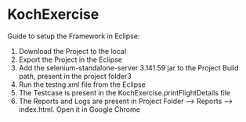 # KochExercise
 
 Guide to setup the Framework in Eclipse:
1. Download the Project to the local
2. Export the Project in the Eclipse
3. Add the selenium-standalone-server 3.141.59 jar to the Project Build path, present in the project folder3
4. Run the testng.xml file from the Eclipse
5. The Testcase is present in the KochExercise.printFlightDetails file
6. The Reports and Logs are present in Project Folder --> Reports --> index.html. Open it in Google Chrome